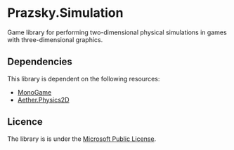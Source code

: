 # Prazsky.Simulation
Game library for performing two-dimensional physical simulations in games with three-dimensional graphics.

## Dependencies
This library is dependent on the following resources:
* [MonoGame](https://github.com/MonoGame/MonoGame)
* [Aether.Physics2D](https://github.com/tainicom/Aether.Physics2D)

## Licence
The library is is under the [Microsoft Public License](https://opensource.org/licenses/MS-PL).